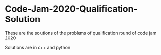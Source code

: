 # Code-Jam-2020-Qualification-Solution
These are the solutions of the problems of qualification round of code jam 2020

Solutions are in c++ and python
